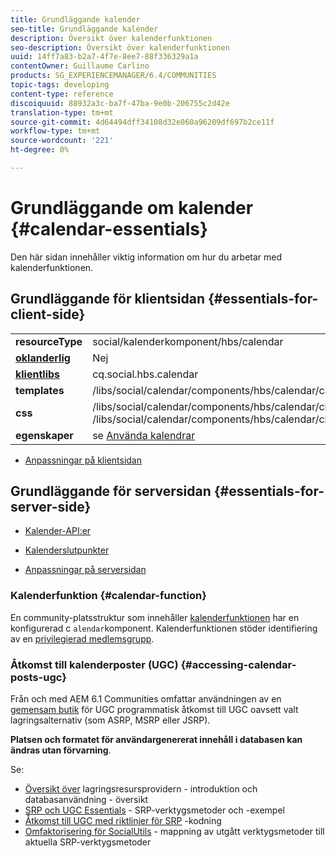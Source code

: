```yaml
---
title: Grundläggande kalender
seo-title: Grundläggande kalender
description: Översikt över kalenderfunktionen
seo-description: Översikt över kalenderfunktionen
uuid: 14ff7a83-b2a7-4f7e-8ee7-88f336329a1a
contentOwner: Guillaume Carlino
products: SG_EXPERIENCEMANAGER/6.4/COMMUNITIES
topic-tags: developing
content-type: reference
discoiquuid: 88932a3c-ba7f-47ba-9e0b-206755c2d42e
translation-type: tm+mt
source-git-commit: 4d64494dff34108d32e060a96209df697b2ce11f
workflow-type: tm+mt
source-wordcount: '221'
ht-degree: 0%

---
```



# Grundläggande om kalender {#calendar-essentials}

Den här sidan innehåller viktig information om hur du arbetar med kalenderfunktionen.

## Grundläggande för klientsidan {#essentials-for-client-side}

<table> 
 <tbody>
  <tr>
   <td> <strong>resourceType</strong></td> 
   <td>social/kalenderkomponent/hbs/calendar</td> 
  </tr>
  <tr>
   <td> <a href="scf.md#add-or-include-a-communities-component"><strong>oklanderlig</strong></a></td> 
   <td>Nej</td> 
  </tr>
  <tr>
   <td> <a href="client-customize.md#clientlibs-for-scf"><strong>klientlibs</strong></a></td> 
   <td>cq.social.hbs.calendar</td> 
  </tr>
  <tr>
   <td> <strong>templates</strong></td> 
   <td>/libs/social/calendar/components/hbs/calendar/calendar.hbs</td> 
   <td> </td> 
  </tr>
  <tr>
   <td> <strong>css</strong></td> 
   <td>/libs/social/calendar/components/hbs/calendar/clientlibs/css/calendar.css<br /> /libs/social/calendar/components/hbs/calendar/clientlibs/css/jqueryui.css</td> 
  </tr>
  <tr>
   <td><strong> egenskaper</strong></td> 
   <td>se <a href="calendar.md">Använda kalendrar</a></td> 
  </tr>
 </tbody>
</table>

* [Anpassningar på klientsidan](client-customize.md)

## Grundläggande för serversidan {#essentials-for-server-side}

* [Kalender-API:er](https://helpx.adobe.com/experience-manager/6-4/sites/developing/using/reference-materials/javadoc/com/adobe/cq/social/calendar/client/api/package-summary.html)

* [Kalenderslutpunkter](https://helpx.adobe.com/experience-manager/6-4/sites/developing/using/reference-materials/javadoc/com/adobe/cq/social/calendar/client/endpoints/package-summary.html)

* [Anpassningar på serversidan](server-customize.md)

### Kalenderfunktion {#calendar-function}

En community-platsstruktur som innehåller [kalenderfunktionen](functions.md#calendar-function) har en konfigurerad c `alendar`komponent. Kalenderfunktionen stöder identifiering av en [privilegierad medlemsgrupp](users.md#privileged-members-group).

### Åtkomst till kalenderposter (UGC) {#accessing-calendar-posts-ugc}

Från och med AEM 6.1 Communities omfattar användningen av en [gemensam butik](working-with-srp.md) för UGC programmatisk åtkomst till UGC oavsett valt lagringsalternativ (som ASRP, MSRP eller JSRP).

**Platsen och formatet för användargenererat innehåll i databasen kan ändras utan förvarning**.

Se:

* [Översikt över](srp.md)  lagringsresursprovidern - introduktion och databasanvändning - översikt
* [SRP och UGC Essentials](srp-and-ugc.md) - SRP-verktygsmetoder och -exempel
* [Åtkomst till UGC med riktlinjer för SRP](accessing-ugc-with-srp.md) -kodning
* [Omfaktorisering för SocialUtils](socialutils.md) - mappning av utgått verktygsmetoder till aktuella SRP-verktygsmetoder

